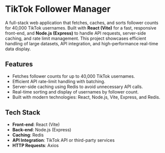 # TikTok Follower Manager

A full-stack web application that fetches, caches, and sorts follower counts for 40,000 TikTok usernames. Built with **React (Vite)** for a fast, responsive front-end, and **Node.js (Express)** to handle API requests, server-side caching, and rate limit management. This project showcases efficient handling of large datasets, API integration, and high-performance real-time data display.

## Features
- Fetches follower counts for up to 40,000 TikTok usernames.
- Efficient API rate-limit handling with batching.
- Server-side caching using Redis to avoid unnecessary API calls.
- Real-time sorting and display of usernames by follower count.
- Built with modern technologies: React, Node.js, Vite, Express, and Redis.

## Tech Stack
- **Front-end**: React (Vite)
- **Back-end**: Node.js (Express)
- **Caching**: Redis
- **API Integration**: TikTok API or third-party services
- **HTTP Requests**: Axios
